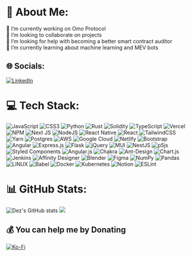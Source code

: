 # 💫 About Me:
🔭 I’m currently working on Omo Protocol<br>👯 I’m looking to collaborate on projects<br>🤝 I’m looking for help with becoming a better smart contract auditor<br>🌱 I’m currently learning about machine learning and MEV bots


## 🌐 Socials:
[![LinkedIn](https://img.shields.io/badge/LinkedIn-%230077B5.svg?logo=linkedin&logoColor=white)](https://linkedin.com/in/dezcallimese) 

# 💻 Tech Stack:
![JavaScript](https://img.shields.io/badge/javascript-%23323330.svg?logo=javascript&logoColor=%23F7DF1E) ![CSS3](https://img.shields.io/badge/css3-%231572B6.svg?logo=css3&logoColor=white) ![Python](https://img.shields.io/badge/python-3670A0?logo=python&logoColor=ffdd54) ![Rust](https://img.shields.io/badge/rust-%23000000.svg?logo=rust&logoColor=white) ![Solidity](https://img.shields.io/badge/Solidity-%23363636.svg?logo=solidity&logoColor=white) ![TypeScript](https://img.shields.io/badge/typescript-%23007ACC.svg?logo=typescript&logoColor=white) ![Vercel](https://img.shields.io/badge/vercel-%23000000.svg?logo=vercel&logoColor=white) ![NPM](https://img.shields.io/badge/NPM-%23000000.svg?logo=npm&logoColor=white) ![Next JS](https://img.shields.io/badge/Next-black?logo=next.js&logoColor=white) ![NodeJS](https://img.shields.io/badge/node.js-6DA55F?logo=node.js&logoColor=white) ![React Native](https://img.shields.io/badge/react_native-%2320232a.svg?logo=react&logoColor=%2361DAFB) ![React](https://img.shields.io/badge/react-%2320232a.svg?logo=react&logoColor=%2361DAFB) ![TailwindCSS](https://img.shields.io/badge/tailwindcss-%2338B2AC.svg?logo=tailwind-css&logoColor=white) ![Yarn](https://img.shields.io/badge/yarn-%232C8EBB.svg?logo=yarn&logoColor=white) ![Postgres](https://img.shields.io/badge/postgres-%23316192.svg?logo=postgresql&logoColor=white) ![AWS](https://img.shields.io/badge/AWS-%23FF9900.svg?logo=amazon-aws&logoColor=white) ![Google Cloud](https://img.shields.io/badge/Google%20Cloud-%234285F4.svg?logo=google-cloud&logoColor=white) ![Netlify](https://img.shields.io/badge/netlify-%23000000.svg?logo=netlify&logoColor=#00C7B7) ![Bootstrap](https://img.shields.io/badge/bootstrap-%23563D7C.svg?logo=bootstrap&logoColor=white) ![Angular](https://img.shields.io/badge/angular-%23DD0031.svg?logo=angular&logoColor=white) ![Express.js](https://img.shields.io/badge/express.js-%23404d59.svg?logo=express&logoColor=%2361DAFB) ![Flask](https://img.shields.io/badge/flask-%23000.svg?logo=flask&logoColor=white) ![jQuery](https://img.shields.io/badge/jquery-%230769AD.svg?logo=jquery&logoColor=white) ![MUI](https://img.shields.io/badge/MUI-%230081CB.svg?logo=material-ui&logoColor=white) ![NestJS](https://img.shields.io/badge/nestjs-%23E0234E.svg?logo=nestjs&logoColor=white) ![p5js](https://img.shields.io/badge/p5.js-ED225D?logo=p5.js&logoColor=FFFFFF) ![Styled Components](https://img.shields.io/badge/styled--components-DB7093?logo=styled-components&logoColor=white) ![Angular.js](https://img.shields.io/badge/angular.js-%23E23237.svg?logo=angularjs&logoColor=white) ![Chakra](https://img.shields.io/badge/chakra-%234ED1C5.svg?logo=chakraui&logoColor=white) ![Ant-Design](https://img.shields.io/badge/-AntDesign-%230170FE?logo=ant-design&logoColor=white) ![Chart.js](https://img.shields.io/badge/chart.js-F5788D.svg?logo=chart.js&logoColor=white) ![Jenkins](https://img.shields.io/badge/jenkins-%232C5263.svg?logo=jenkins&logoColor=white) ![Affinity Designer](https://img.shields.io/badge/affinitydesginer-%231B72BE.svg?logo=affinity-designer&logoColor=white) ![Blender](https://img.shields.io/badge/blender-%23F5792A.svg?logo=blender&logoColor=white) 	![Figma](https://img.shields.io/badge/figma-%23F24E1E.svg?logo=figma&logoColor=white) ![NumPy](https://img.shields.io/badge/numpy-%23013243.svg?logo=numpy&logoColor=white) ![Pandas](https://img.shields.io/badge/pandas-%23150458.svg?logo=pandas&logoColor=white) ![LINUX](https://img.shields.io/badge/Linux-FCC624?logo=linux&logoColor=black) ![Babel](https://img.shields.io/badge/Babel-F9DC3e?logo=babel&logoColor=black) ![Docker](https://img.shields.io/badge/docker-%230db7ed.svg?logo=docker&logoColor=white) ![Kubernetes](https://img.shields.io/badge/kubernetes-%23326ce5.svg?logo=kubernetes&logoColor=white) ![Notion](https://img.shields.io/badge/Notion-%23000000.svg?logo=notion&logoColor=white) ![ESLint](https://img.shields.io/badge/ESLint-4B3263?logo=eslint&logoColor=white)
# 📊 GitHub Stats:
![Dez's GitHub stats](https://github-readme-stats.vercel.app/api?username=dezcalimese&theme=dark&rank_icon=percentile)
![](https://github-readme-stats.vercel.app/api/top-langs/?username=dezcalimese&theme=dark&hide_border=false&include_all_commits=false&count_private=true&layout=compact)

  ## 💰 You can help me by Donating
  [![Ko-Fi](https://img.shields.io/badge/Ko--fi-F16061?logo=ko-fi&logoColor=white)](https://ko-fi.com/dezcalimese) 

  
<!-- Proudly created with GPRM ( https://gprm.itsvg.in ) -->
